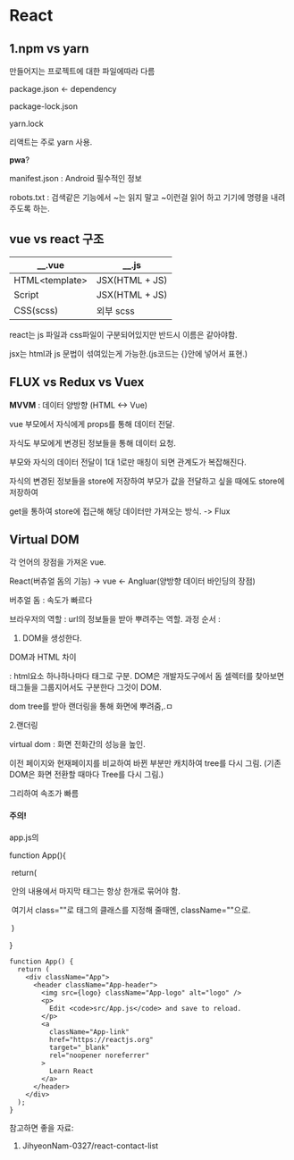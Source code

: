 # React



## 1.npm vs yarn

만들어지는 프로젝트에 대한 파일에따라 다름

 

package.json <- dependency

package-lock.json

yarn.lock



리액트는 주로 yarn 사용.



**pwa**?

 

manifest.json : Android 필수적인 정보

robots.txt : 검색같은 기능에서 ~는 읽지 말고 ~이런걸 읽어 하고 기기에 명령을 내려주도록 하는.



## vue vs react 구조

| __.vue          | __.js          |
| --------------- | -------------- |
| HTML\<template> | JSX(HTML + JS) |
| Script          | JSX(HTML + JS) |
| CSS(scss)       | 외부 scss      |

react는 js 파일과 css파일이 구분되어있지만 반드시 이름은 같아야함.

jsx는 html과 js 문법이 섞여있는게 가능한.(js코드는 {}안에 넣어서 표현.)

## FLUX vs Redux vs Vuex

**MVVM** : 데이터 양방향 (HTML <-> Vue)

vue  부모에서 자식에게 props를 통해 데이터 전달.

자식도 부모에게 변경된 정보들을 통해 데이터 요청.



 부모와 자식의 데이터 전달이 1대 1로만 매칭이 되면 관계도가 복잡해진다.

자식의 변경된 정보들을 store에 저장하여 부모가 값을 전달하고 싶을 때에도 store에 저장하여

get을 통하여 store에 접근해 해당 데이터만 가져오는 방식. -> Flux





## Virtual DOM

각 언어의 장점을 가져온 vue.

React(버츄얼 돔의 기능) -> vue <- Angluar(양방향 데이터 바인딩의 장점)

버추얼 돔 : 속도가 빠르다



 브라우저의 역할 : url의 정보들을 받아 뿌려주는 역할. 과정 순서 :

1. DOM을 생성한다.

DOM과 HTML 차이

: html요소 하나하나마다 태그로 구분. DOM은 개발자도구에서 돔 셀렉터를 찾아보면 태그들을 그룹지어서도 구분한다 그것이  DOM.

dom tree를 받아 랜더링을 통해 화면에 뿌려줌,.ㅁ

2.랜더링



virtual dom : 화면 전화간의 성능을 높인.

이전 페이지와 현재페이지를 비교하여 바뀐 부분만 캐치하여 tree를 다시 그림. (기존 DOM은 화면 전환할 때마다 Tree를 다시 그림.)

그리하여 속조가 빠름



#### 주의!

app.js의 

function App(){

​	return(

​			안의 내용에서 마지막 태그는 항상 한개로 묶어야 함.

​			여기서 class=""로 태그의 클래스를 지정해 줄때엔, className=""으로.

​		)

}

```react
function App() {
  return (
    <div className="App">
      <header className="App-header">
        <img src={logo} className="App-logo" alt="logo" />
        <p>
          Edit <code>src/App.js</code> and save to reload.
        </p>
        <a
          className="App-link"
          href="https://reactjs.org"
          target="_blank"
          rel="noopener noreferrer"
        >
          Learn React
        </a>
      </header>
    </div>
  );
}
```



참고하면 좋을 자료:

1. JihyeonNam-0327/react-contact-list 